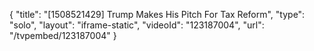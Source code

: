 {
    "title": "[1508521429] Trump Makes His Pitch For Tax Reform",
    "type": "solo",
    "layout": "iframe-static",
    "videoId": "123187004",
    "url": "\/tvpembed\/123187004"
}